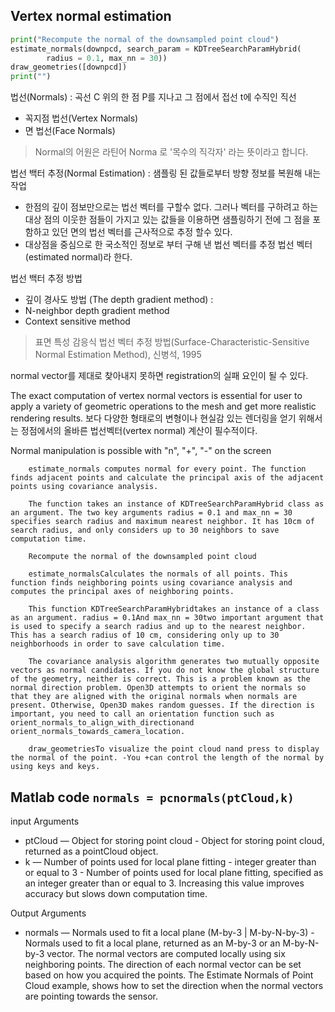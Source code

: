 ## Vertex normal estimation

```python
print("Recompute the normal of the downsampled point cloud")
estimate_normals(downpcd, search_param = KDTreeSearchParamHybrid(
        radius = 0.1, max_nn = 30))
draw_geometries([downpcd])
print("")
```


법선(Normals) : 곡선 C 위의 한 점 P를 지나고 그 점에서 접선 t에 수직인 직선
- 꼭지점 법선(Vertex Normals)
- 면 법선(Face Normals) 


> Normal의 어원은 라틴어 Norma 로 '목수의 직각자' 라는 뜻이라고 합니다.

법선 백터 추정(Normal Estimation) : 샘플링 된 값들로부터 방향 정보를 복원해 내는 작업 
- 한점의 깊이 점보만으로는 법선 벡터를 구할수 없다. 그러나 벡터를 구하려고 하는 대상 점의 이웃한 점들이 가지고 있는 값들을 이용하면 샘플링하기 전에 그 점을 포함하고 있던 면의 법선 벡터를 근사적으로 추정 할수 있다. 
- 대상점을 중심으로 한 국소적인 정보로 부터 구해 낸 법선 벡터를 추정 법선 벡터(estimated normal)라 한다. 

법선 백터 추정 방법 
- 깊이 경사도 방법 (The depth gradient method) : 
- N-neighbor depth gradient method 
- Context sensitive method 

> 표면 특성 감응식 법선 벡터 추정 방법(Surface-Characteristic-Sensitive Normal Estimation Method), 신병석, 1995

normal vector를 제대로 찾아내지 못하면 registration의 실패 요인이 될 수 있다.

The exact computation of vertex normal vectors is essential for user to apply a variety of geometric operations to the mesh and get more realistic rendering results. 
보다 다양한 형태로의 변형이나 현실감 있는 렌더링을 얻기 위해서는 정점에서의 올바른 법선벡터(vertex normal) 계산이 필수적이다. 


Normal manipulation is possible with "n", "+", "-" on the screen

        estimate_normals computes normal for every point. The function finds adjacent points and calculate the principal axis of the adjacent points using covariance analysis.
        
        The function takes an instance of KDTreeSearchParamHybrid class as an argument. The two key arguments radius = 0.1 and max_nn = 30 specifies search radius and maximum nearest neighbor. It has 10cm of search radius, and only considers up to 30 neighbors to save computation time.
        
        Recompute the normal of the downsampled point cloud

        estimate_normalsCalculates the normals of all points. This function finds neighboring points using covariance analysis and computes the principal axes of neighboring points.
        
        This function KDTreeSearchParamHybridtakes an instance of a class as an argument. radius = 0.1And max_nn = 30two important argument that is used to specify a search radius and up to the nearest neighbor. This has a search radius of 10 cm, considering only up to 30 neighborhoods in order to save calculation time.
        
        The covariance analysis algorithm generates two mutually opposite vectors as normal candidates. If you do not know the global structure of the geometry, neither is correct. This is a problem known as the normal direction problem. Open3D attempts to orient the normals so that they are aligned with the original normals when normals are present. Otherwise, Open3D makes random guesses. If the direction is important, you need to call an orientation function such as  orient_normals_to_align_with_directionand orient_normals_towards_camera_location.
        
        draw_geometriesTo visualize the point cloud nand press to display the normal of the point. -You +can control the length of the normal by using keys and keys.


## Matlab code `normals = pcnormals(ptCloud,k)`

input Arguments
- ptCloud — Object for storing point cloud
        - Object for storing point cloud, returned as a pointCloud object.
- k — Number of points used for local plane fitting
        - integer greater than or equal to 3
        - Number of points used for local plane fitting, specified as an integer greater than or equal to 3. Increasing this value improves accuracy but slows down computation time.

Output Arguments
- normals — Normals used to fit a local plane (M-by-3 | M-by-N-by-3)
        - Normals used to fit a local plane, returned as an M-by-3 or an M-by-N-by-3 vector. The normal vectors are computed locally using six neighboring points. The direction of each normal vector can be set based on how you acquired the points. The Estimate Normals of Point Cloud example, shows how to set the direction when the normal vectors are pointing towards the sensor.